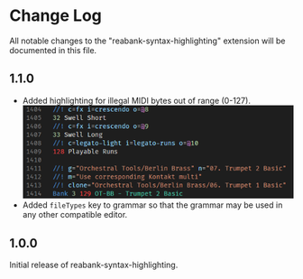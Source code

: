 # Change Log

All notable changes to the "reabank-syntax-highlighting" extension will be documented in this file.

## 1.1.0

- Added highlighting for illegal MIDI bytes out of range (0-127).  
![Screenshot of invalid MIDI byte highlighting](invalid-byte-screenshot.png)
- Added `fileTypes` key to grammar so that the grammar may be used in any other compatible editor.

## 1.0.0

Initial release of reabank-syntax-highlighting.

